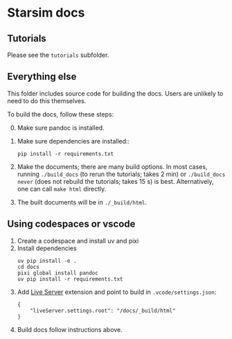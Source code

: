 # Starsim docs

## Tutorials

Please see the `tutorials` subfolder.

## Everything else

This folder includes source code for building the docs. Users are unlikely to need to do this themselves.

To build the docs, follow these steps:

0. Make sure pandoc is installed.

1.  Make sure dependencies are installed::
    ```
    pip install -r requirements.txt
    ```

2.  Make the documents; there are many build options. In most cases, running `./build_docs` (to rerun the tutorials; takes 2 min) or `./build_docs never` (does not rebuild the tutorials; takes 15 s) is best. Alternatively, one can call `make html` directly.

3.  The built documents will be in `./_build/html`.

## Using codespaces or vscode

1. Create a codespace and install uv and pixi
2. Install dependencies
    ```
    uv pip install -e .
    cd docs
    pixi global install pandoc
    uv pip install -r requirements.txt
    ```
3. Add [Live Server](https://marketplace.visualstudio.com/items?itemName=ritwickdey.LiveServer) extension and point to build in `.vcode/settings.json`:
    ```
    {
        "liveServer.settings.root": "/docs/_build/html"
    }    
    ```
4. Build docs follow instructions above.